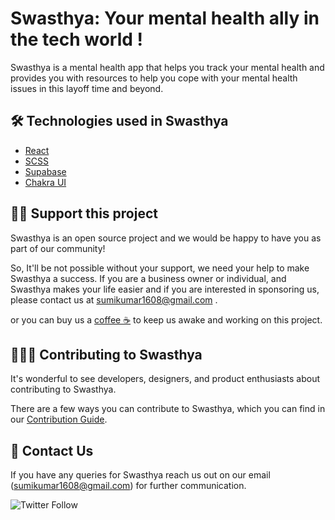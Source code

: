 # Swasthya: Your mental health ally in the tech world !

Swasthya is a mental health app that helps you track your mental health and provides you with resources to help you cope with your mental health issues in this layoff time and beyond. 

## 🛠 Technologies used in Swasthya 

- [React](https://reactjs.org/)
- [SCSS](https://sass-lang.com/)
- [Supabase](https://supabase.io/)
- [Chakra UI](https://chakra-ui.com/)


## 🤝🏻 Support this project

Swasthya is an open source project and we would be happy to have you as part of our community! 

So, It'll be not possible without your support, we need your help to
make Swasthya a success. If you are a business owner or
individual, and Swasthya makes your life easier and if you are
interested in sponsoring us, please contact us at sumikumar1608@gmail.com .

or you can buy us a [coffee ☕️](https://www.github.com/sponsors/wh0sumit) to keep us awake and working on this project. 


## 🙋🏻‍♂️ Contributing to Swasthya

It's wonderful to see developers, designers, and product enthusiasts about contributing to Swasthya. 

There are a few ways you can contribute to Swasthya, which you can find in our [Contribution Guide](CONTRIBUTING.md). 


## 💬 Contact Us

If you have any queries for Swasthya reach us out on our email ([sumikumar1608@gmail.com](mailto:sumikumar1608@gmail.com)) for further communication.


![Twitter Follow](https://img.shields.io/twitter/follow/wh0sumit?style=social)